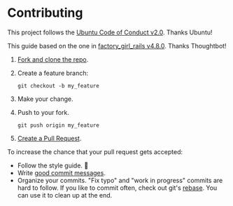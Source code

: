 # Contributing

This project follows the [Ubuntu Code of Conduct v2.0][conduct]. Thanks Ubuntu!

This guide based on the one in [factory_girl_rails v4.8.0][source]. Thanks Thoughtbot!

1. [Fork and clone the repo](https://help.github.com/articles/fork-a-repo/).

1. Create a feature branch:

   ```shell
   git checkout -b my_feature
   ```

1. Make your change.

1. Push to your fork.

   ```shell
   git push origin my_feature
   ```

1. [Create a Pull Request](https://help.github.com/articles/creating-a-pull-request/).

To increase the chance that your pull request gets accepted:

* Follow the style guide. 🙂
* Write [good commit messages](http://tbaggery.com/2008/04/19/a-note-about-git-commit-messages.html).
* Organize your commits. "Fix typo" and "work in progress" commits are hard to follow. If you like to commit often,
  check out git's [rebase](https://help.github.com/articles/about-git-rebase/). You can use it to clean up at the end.

[source]: https://github.com/thoughtbot/factory_girl_rails/blob/v4.8.0/CONTRIBUTING.md
[conduct]: https://www.ubuntu.com/about/about-ubuntu/conduct

